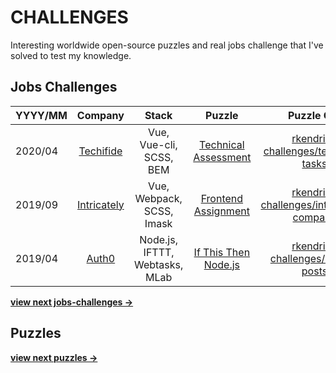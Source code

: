 # CHALLENGES

Interesting worldwide open-source puzzles and real jobs challenge that I've solved to test my knowledge.

## Jobs Challenges

| YYYY/MM | Company | Stack | Puzzle | Puzzle Out |
| :--- | :---: | :---: | :---: | :---: |
| 2020/04 | [Techifide](https://www.techifide.com/) | Vue, Vue-cli, SCSS, BEM | [Technical Assessment](https://github.com/rafaelkendrik-challenges/techifide-tasks/blob/master/docs/assessment.pdf) | [rkendrik-challenges/techifide-tasks](https://github.com/rafaelkendrik-challenges/techifide-tasks) |
| 2019/09 | [Intricately](https://www.intricately.com/) | Vue, Webpack, SCSS, Imask | [Frontend Assignment](https://docs.google.com/document/d/1B3ofnK0Nc2Dawtpj1fLky9ekzqjjri_EjDXQv8Nmpiw/edit) | [rkendrik-challenges/intricately-company](https://github.com/rkendrik-challenges/intricately-company) |
| 2019/04 | [Auth0](https://auth0.com) | Node.js, IFTTT, Webtasks, MLab | [If This Then Node.js](https://auth0.com/blog/if-this-then-node-dot-js-extending-ifttt-with-webtask-dot-io) | [rkendrik-challenges/auth0-posts](https://github.com/rkendrik-challenges/auth0-posts) |

[**view next jobs-challenges →**](https://github.com/rafaelkendrik/challenges/issues?q=is%3Aopen+is%3Aissue+label%3Ajobs-challenges)


## Puzzles

[**view next puzzles →**](https://github.com/rafaelkendrik/challenges/issues?q=is%3Aopen+is%3Aissue+label%3Apuzzle)
